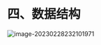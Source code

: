 # 四、数据结构

![image-20230228232101971](https://csnotes.oss-cn-beijing.aliyuncs.com/photos/image-20230228232101971.png)